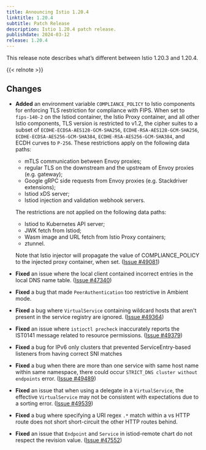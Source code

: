 ```yaml
---
title: Announcing Istio 1.20.4
linktitle: 1.20.4
subtitle: Patch Release
description: Istio 1.20.4 patch release.
publishdate: 2024-03-12
release: 1.20.4
---
```


This release note describes what’s different between Istio 1.20.3 and 1.20.4.

{{< relnote >}}

## Changes

- **Added** an environment variable `COMPLIANCE_POLICY` to Istio components for
  enforcing TLS restriction for compliance with FIPS. When set to `fips-140-2`
  on the Istiod container, the Istio Proxy container, and all other Istio
  components, TLS version is restricted to v1.2, the cipher suites to a subset
  of `ECDHE-ECDSA-AES128-GCM-SHA256`, `ECDHE-RSA-AES128-GCM-SHA256`,
  `ECDHE-ECDSA-AES256-GCM-SHA384`, `ECDHE-RSA-AES256-GCM-SHA384`, and ECDH
  curves to `P-256`. These restrictions apply on the following data paths:

  * mTLS communication between Envoy proxies;
  * regular TLS on the downstream and the upstream of Envoy proxies (e.g. gateway);
  * Google gRPC side requests from Envoy proxies (e.g. Stackdriver extensions);
  * Istiod xDS server;
  * Istiod injection and validation webhook servers.

  The restrictions are not applied on the following data paths:

  * Istiod to Kubernetes API server;
  * JWK fetch from Istiod;
  * Wasm image and URL fetch from Istio Proxy containers;
  * ztunnel.

  Note that Istio injector will propagate the value of COMPLIANCE_POLICY to the
  injected proxy container, when set.
  ([Issue #49081](https://github.com/istio/istio/issues/49081))

- **Fixed** an issue where the local client contained incorrect entries in the local DNS name
  table. ([Issue #47340](https://github.com/istio/istio/issues/47340))

- **Fixed** a bug that made `PeerAuthentication` too restrictive in Ambient mode.

- **Fixed** a bug where `VirtualService` containing wildcard hosts that aren't present in the service registry are
  ignored.
  ([Issue #49364](https://github.com/istio/istio/issues/49364))

- **Fixed** an issue where `istioctl precheck` inaccurately reports the IST0141 message related to resource permissions.
  ([Issue #49379](https://github.com/istio/istio/issues/49379))

- **Fixed** a bug for IPv6 only clusters that prevented ServiceEntry-based listeners from having correct SNI matches

- **Fixed** a bug when there are more than one service with same host name within same namespace, there could
  occur `STRICT_DNS cluster without endpoints` error.
  ([Issue #49489](https://github.com/istio/istio/issues/49489))

- **Fixed** an issue that when using a delegate in a `VirtualService`, the effective `VirtualService` may not be consistent
  with expectations due to a sorting error.
  ([Issue #49539](https://github.com/istio/istio/issues/49539))

- **Fixed** a bug where specifying a URI regex `.*` match within a vs HTTP route does not short short-circuit the other HTTP
  routes behind.

- **Fixed** an issue that `Endpoint` and `Service` in istiod-remote chart do not respect the revision value.
  ([Issue #47552](https://github.com/istio/istio/issues/47552))
